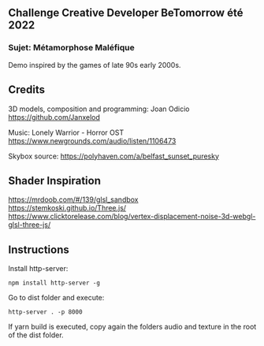 ## Challenge Creative Developer BeTomorrow été 2022

### Sujet: Métamorphose Maléfique

Demo inspired by the games of late 90s early 2000s.

## Credits

3D models, composition and programming:
Joan Odicio
https://github.com/Janxelod

Music:
Lonely Warrior - Horror OST
https://www.newgrounds.com/audio/listen/1106473

Skybox source:
https://polyhaven.com/a/belfast_sunset_puresky

## Shader Inspiration

https://mrdoob.com/#/139/glsl_sandbox
https://stemkoski.github.io/Three.js/
https://www.clicktorelease.com/blog/vertex-displacement-noise-3d-webgl-glsl-three-js/

## Instructions

Install http-server:

```
npm install http-server -g
```

Go to dist folder and execute:

```
http-server . -p 8000
```

If yarn build is executed, copy again the folders audio and texture in the root of the dist folder.
